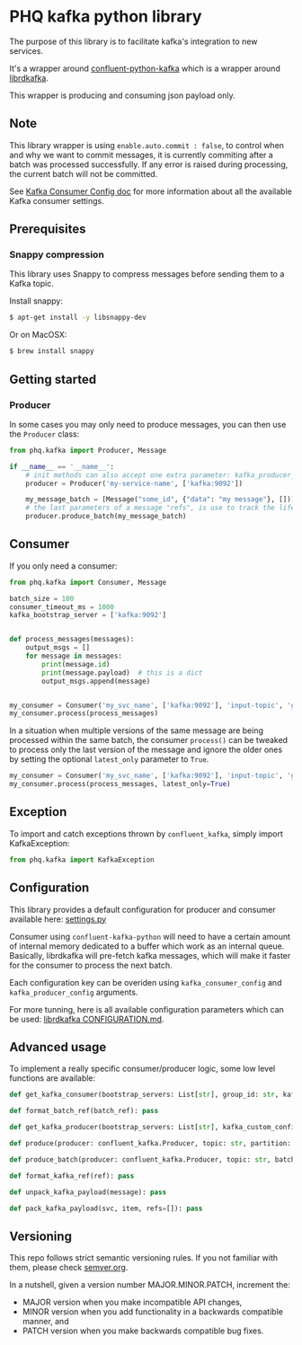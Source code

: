 # PHQ kafka python library

The purpose of this library is to facilitate kafka's integration to new services.

It's a wrapper around [confluent-python-kafka](https://github.com/confluentinc/confluent-kafka-python) which is a wrapper around [librdkafka](https://github.com/edenhill/librdkafka).

This wrapper is producing and consuming json payload only.


## Note

This library wrapper is using `enable.auto.commit : false`, to control when and why we want to commit messages, it is currently commiting after a batch was processed successfully. If any error is raised during processing, the current batch will not be committed.

See [Kafka Consumer Config doc](https://docs.confluent.io/current/installation/configuration/consumer-configs.html) for more information about all the available Kafka consumer settings.


## Prerequisites

### Snappy compression

This library uses Snappy to compress messages before sending them to a Kafka topic.

Install snappy:

```bash
$ apt-get install -y libsnappy-dev
```

Or on MacOSX:

```bash
$ brew install snappy
```


## Getting started

### Producer

In some cases you may only need to produce messages, you can then use the `Producer` class:

```python
from phq.kafka import Producer, Message

if __name__ == '__name__':
    # init methods can also accept one extra parameter: kafka_producer_config.
    producer = Producer('my-service-name', ['kafka:9092'])

    my_message_batch = [Message("some_id", {"data": "my message"}, [])]
    # the last parameters of a message "refs", is use to track the lifecycle of a particular message.
    producer.produce_batch(my_message_batch)
```


## Consumer

If you only need a consumer:

```python
from phq.kafka import Consumer, Message

batch_size = 100
consumer_timeout_ms = 1000
kafka_bootstrap_server = ['kafka:9092']


def process_messages(messages):
    output_msgs = []
    for message in messages:
        print(message.id)
        print(message.payload)  # this is a dict
        output_msgs.append(message)


my_consumer = Consumer('my_svc_name', ['kafka:9092'], 'input-topic', 'group_id', batch_size, consumer_timeout_ms)
my_consumer.process(process_messages)
```

In a situation when multiple versions of the same message are being processed within the same batch, the consumer `process()` can be tweaked to process only the last version of the message and ignore the older ones by setting the optional `latest_only` parameter to `True`.

```python
my_consumer = Consumer('my_svc_name', ['kafka:9092'], 'input-topic', 'group_id', batch_size, consumer_timeout_ms)
my_consumer.process(process_messages, latest_only=True)
```

## Exception

To import and catch exceptions thrown by `confluent_kafka`, simply import KafkaException:

```python
from phq.kafka import KafkaException
```

## Configuration

This library provides a default configuration for producer and consumer available here:
[settings.py](predicthq/kafka/settings.py)

Consumer using `confluent-kafka-python` will need to have a certain amount of internal memory dedicated to a buffer which work as an internal queue. Basically, librdkafka will pre-fetch kafka messages, which will make it faster for the consumer to process the next batch.

Each configuration key can be overiden using `kafka_consumer_config` and `kafka_producer_config` arguments.

For more tunning, here is all available configuration parameters which can be used:
[librdkafka CONFIGURATION.md](https://github.com/edenhill/librdkafka/blob/master/CONFIGURATION.md).


## Advanced usage

To implement a really specific consumer/producer logic, some low level functions are available:

```python
def get_kafka_consumer(bootstrap_servers: List[str], group_id: str, kafka_custom_config: Dict[str, str]) -> confluent_kafka.Consumer: pass

def format_batch_ref(batch_ref): pass

def get_kafka_producer(bootstrap_servers: List[str], kafka_custom_config: Dict[str, str] = None) -> confluent_kafka.Producer: pass

def produce(producer: confluent_kafka.Producer, topic: str, partition: str = None, key: str = None, value: str = None): pass

def produce_batch(producer: confluent_kafka.Producer, topic: str, batch: str, ignore_large_message_errors=False): pass

def format_kafka_ref(ref): pass

def unpack_kafka_payload(message): pass

def pack_kafka_payload(svc, item, refs=[]): pass
```


## Versioning

This repo follows strict semantic versioning rules. If you not familiar with them, please check [semver.org](https://semver.org/).

In a nutshell, given a version number MAJOR.MINOR.PATCH, increment the:
- MAJOR version when you make incompatible API changes,
- MINOR version when you add functionality in a backwards compatible manner, and
- PATCH version when you make backwards compatible bug fixes.

